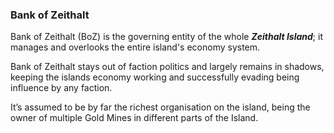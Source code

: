 ### Bank of Zeithalt
Bank of Zeithalt (BoZ) is the governing entity of the whole ***Zeithalt Island***; it manages and overlooks the entire island's economy system. 

Bank of Zeithalt stays out of faction politics and largely remains in shadows, keeping the islands economy working and successfully evading being influence by any faction.

It’s assumed to be by far the richest organisation on the island, being the owner of multiple Gold Mines in different parts of the Island.
<!--stackedit_data:
eyJoaXN0b3J5IjpbLTExMDQzNDU4MzZdfQ==
-->